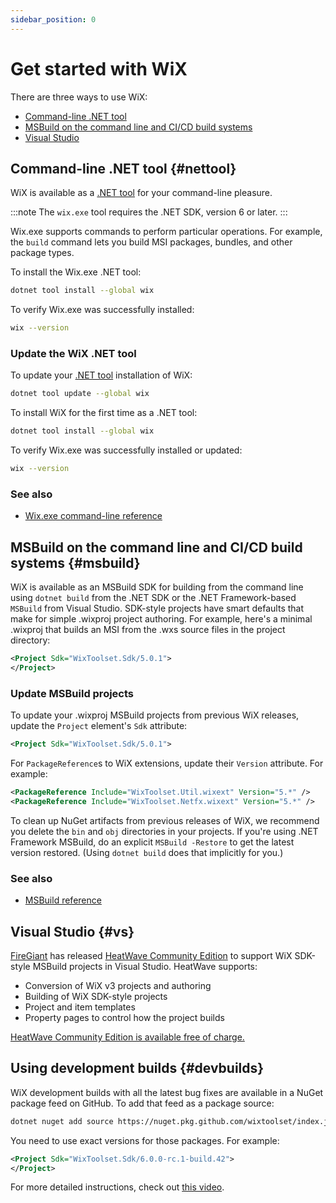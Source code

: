 ```yaml
---
sidebar_position: 0
---
```


# Get started with WiX

There are three ways to use WiX:

- [Command-line .NET tool](#nettool)
- [MSBuild on the command line and CI/CD build systems](#msbuild)
- [Visual Studio](#vs)


## Command-line .NET tool {#nettool}

WiX is available as a [.NET tool](https://learn.microsoft.com/en-us/dotnet/core/tools/global-tools) for your command-line pleasure.

:::note
The `wix.exe` tool requires the .NET SDK, version 6 or later.
:::

Wix.exe supports commands to perform particular operations. For example, the `build` command lets you build MSI packages, bundles, and other package types.

To install the Wix.exe .NET tool:

```sh
dotnet tool install --global wix
```

To verify Wix.exe was successfully installed:

```sh
wix --version
```

### Update the WiX .NET tool

To update your [.NET tool](https://learn.microsoft.com/en-us/dotnet/core/tools/global-tools) installation of WiX:

```sh
dotnet tool update --global wix
```

To install WiX for the first time as a .NET tool:

```sh
dotnet tool install --global wix
```

To verify Wix.exe was successfully installed or updated:

```sh
wix --version
```

### See also
- [Wix.exe command-line reference](./tools/wixexe.md)


## MSBuild on the command line and CI/CD build systems {#msbuild}

WiX is available as an MSBuild SDK for building from the command line using `dotnet build` from the .NET SDK or the .NET Framework-based `MSBuild` from Visual Studio. SDK-style projects have smart defaults that make for simple .wixproj project authoring. For example, here's a minimal .wixproj that builds an MSI from the .wxs source files in the project directory:

```xml
<Project Sdk="WixToolset.Sdk/5.0.1">
</Project>
```

### Update MSBuild projects

To update your .wixproj MSBuild projects from previous WiX releases, update the `Project` element's `Sdk` attribute:

```xml
<Project Sdk="WixToolset.Sdk/5.0.1">
```

For `PackageReference`s to WiX extensions, update their `Version` attribute. For example:

```xml
<PackageReference Include="WixToolset.Util.wixext" Version="5.*" />
<PackageReference Include="WixToolset.Netfx.wixext" Version="5.*" />
```

To clean up NuGet artifacts from previous releases of WiX, we recommend you delete the `bin` and `obj` directories in your projects. If you're using .NET Framework MSBuild, do an explicit `MSBuild -Restore` to get the latest version restored. (Using `dotnet build` does that implicitly for you.)

### See also
- [MSBuild reference](./tools/msbuild.md)


## Visual Studio {#vs}

[FireGiant](https://www.firegiant.com/) has released [HeatWave Community Edition][heatwave] to support WiX SDK-style MSBuild projects in Visual Studio. HeatWave supports:

- Conversion of WiX v3 projects and authoring
- Building of WiX SDK-style projects
- Project and item templates
- Property pages to control how the project builds

[HeatWave Community Edition is available free of charge.][heatwave]


[heatwave]: https://www.firegiant.com/wix/heatwave/


## Using development builds {#devbuilds}

WiX development builds with all the latest bug fixes are available in a NuGet package feed on GitHub. To add that feed as a package source:

```sh
dotnet nuget add source https://nuget.pkg.github.com/wixtoolset/index.json -n wixtoolset -u <username> -p <access-token>
```

You need to use exact versions for those packages. For example:

```xml
<Project Sdk="WixToolset.Sdk/6.0.0-rc.1-build.42">
</Project>
```

For more detailed instructions, check out [this video](https://youtu.be/2iIjq6zt6z0).
